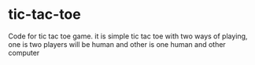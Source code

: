 # tic-tac-toe
Code for tic tac toe game.
it is simple tic tac toe with two ways of playing, one is two players will be human and other is one human and other computer
